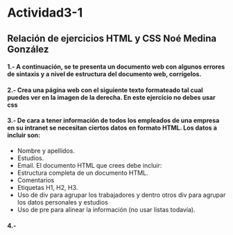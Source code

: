 # Actividad3-1
## Relación de ejercicios HTML y CSS  Noé Medina González  
#### 1.- A continuación, se te presenta un documento web con algunos errores de sintaxis y a nivel de estructura del documento web, corrígelos.  
#### 2.- Crea una página web con el siguiente texto formateado tal cual puedes ver en la imagen de la derecha. En este ejercicio no debes usar css
#### 3.- De cara a tener información de todos los empleados de una empresa en su intranet se necesitan ciertos datos en formato HTML. Los datos a incluir son:  
- Nombre y apellidos.
- Estudios.
- Email.
El documento HTML que crees debe incluir: 
- Estructura completa de un documento HTML.
- Comentarios
- Etiquetas H1, H2, H3.
- Uso de div para agrupar los trabajadores y dentro otros div para agrupar los datos personales y estudios
- Uso de pre para alinear la información (no usar listas todavía).

#### 4.-